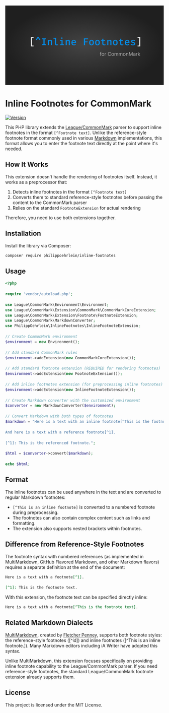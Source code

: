 ![Cover Inline Footnotes](.github/cover-inline-footnotes.png)

# Inline Footnotes for CommonMark

[![Version](https://img.shields.io/badge/version-1.0.1-blue.svg)](https://packagist.org/packages/philippoehrlein/inline-footnotes)

This PHP library extends the [League/CommonMark](https://github.com/thephpleague/commonmark) parser to support inline footnotes in the format `[^Footnote text]`. Unlike the reference-style footnote format commonly used in various [Markdown](https://daringfireball.net/projects/markdown/) implementations, this format allows you to enter the footnote text directly at the point where it's needed.

## How It Works

This extension doesn't handle the rendering of footnotes itself. Instead, it works as a preprocessor that:

1. Detects inline footnotes in the format `[^Footnote text]`
2. Converts them to standard reference-style footnotes before passing the content to the CommonMark parser
3. Relies on the standard `FootnoteExtension` for actual rendering

Therefore, you need to use both extensions together.

## Installation

Install the library via Composer:

```bash
composer require philippoehrlein/inline-footnotes
```

## Usage

```php
<?php

require 'vendor/autoload.php';

use League\CommonMark\Environment\Environment;
use League\CommonMark\Extension\CommonMark\CommonMarkCoreExtension;
use League\CommonMark\Extension\Footnote\FootnoteExtension;
use League\CommonMark\MarkdownConverter;
use PhilippOehrlein\InlineFootnotes\InlineFootnoteExtension;

// Create CommonMark environment
$environment = new Environment();

// Add standard CommonMark rules
$environment->addExtension(new CommonMarkCoreExtension());

// Add standard footnote extension (REQUIRED for rendering footnotes)
$environment->addExtension(new FootnoteExtension());

// Add inline footnotes extension (for preprocessing inline footnotes)
$environment->addExtension(new InlineFootnoteExtension());

// Create Markdown converter with the customized environment
$converter = new MarkdownConverter($environment);

// Convert Markdown with both types of footnotes
$markdown = "Here is a text with an inline footnote[^This is the footnote text].

And here is a text with a reference footnote[^1].

[^1]: This is the referenced footnote.";

$html = $converter->convert($markdown);

echo $html;
```

## Format

The inline footnotes can be used anywhere in the text and are converted to regular Markdown footnotes:

- `[^This is an inline footnote]` is converted to a numbered footnote during preprocessing.
- The footnotes can also contain complex content such as links and formatting.
- The extension also supports nested brackets within footnotes.

## Difference from Reference-Style Footnotes

The footnote syntax with numbered references (as implemented in MultiMarkdown, GitHub Flavored Markdown, and other Markdown flavors) requires a separate definition at the end of the document:

```markdown
Here is a text with a footnote[^1].

[^1]: This is the footnote text.
```

With this extension, the footnote text can be specified directly inline:

```markdown
Here is a text with a footnote[^This is the footnote text].
```

## Related Markdown Dialects

[MultiMarkdown](https://github.com/fletcher/MultiMarkdown), created by [Fletcher Penney](https://github.com/fletcher), supports both footnote styles: the reference-style footnotes ([^id]) and inline footnotes ([^This is an inline footnote.]). Many Markdown editors including iA Writer have adopted this syntax.

Unlike MultiMarkdown, this extension focuses specifically on providing inline footnote capability to the League/CommonMark parser. If you need reference-style footnotes, the standard League/CommonMark footnote extension already supports them.

## License

This project is licensed under the MIT License. 
